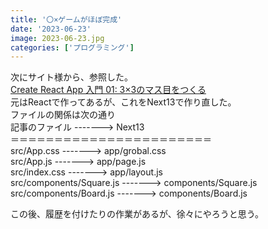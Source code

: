 ```yaml
---
title: '〇×ゲームがほぼ完成'
date: '2023-06-23'
image: 2023-06-23.jpg
categories: ['プログラミング']
---
```


次にサイト様から、参照した。  
[Create React App 入門 01: 3×3のマス目をつくる](http://www.fumiononaka.com/Business/html5/FN1912002.html)  
元はReactで作ってあるが、これをNext13で作り直した。  
ファイルの関係は次の通り  
記事のファイル -------> Next13  
＝＝＝＝＝＝＝＝＝＝＝＝＝＝＝＝＝＝＝＝＝＝＝  
src/App.css -------> app/grobal.css  
src/App.js -------> app/page.js  
src/index.css -------> app/layout.js  
src/components/Square.js -------> components/Square.js  
src/components/Board.js -------> components/Board.js  

この後、履歴を付けたりの作業があるが、徐々にやろうと思う。
